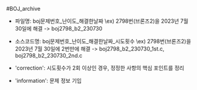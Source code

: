 #BOJ_archive

- 파일명: boj문제번호_난이도_해결한날짜
\ex) 2798번(브론즈2)을 2023년 7월 30일에 해결 -> boj2798_b2_230730

- 소스코드명: boj문제번호_난이도_해결한날짜_시도횟수
\ex) 2798번(브론즈2)을 2023년 7월 30일에 2번만에 해결 -> boj2798_b2_230730_1st.c, boj2798_b2_230730_2nd.c 

- 'correction': 시도횟수가 2회 이상인 경우, 정정한 사항의 핵심 포인트를 정리
  
- 'information': 문제 정보 기입
